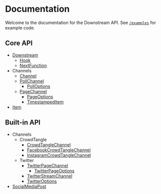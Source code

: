 # Documentation

Welcome to the documentation for the Downstream API. See [`/examples`](/examples) for example code.

## Core API

- [Downstream](./downstream.md)
  - [Hook](./downstream.md#function-hookitem-next)
  - [NextFunction](./downstream.md#function-nextfunction)
- Channels
  - [Channel](./channels/channel.md)
  - [PollChannel](./channels/poll.md)
    - [PollOptions](./channels/poll.md#interface-polloptions)
  - [PageChannel](./channels/page.md)
    - [PageOptions](./channels/page.md#interface-pageoptions)
    - [TimestampedItem](./channels/page.md#interface-timestampeditem)
- [Item](./item.md)

## Built-in API

- Channels
  - CrowdTangle
    - [CrowdTangleChannel](./builtin/channels/crowdtangle/crowdtangle.md)
    - [FacebookCrowdTangleChannel](./builtin/channels/crowdtangle/facebook.md)
    - [InstagramCrowdTangleChannel](./builtin/channels/crowdtangle/instagram.md)
  - Twitter
    - [TwitterPageChannel](./builtin/channels/twitter/page.md)
      - [TwitterPageOptions](./builtin/channels/twitter/page.md#interface-twitterpageoptions)
    - [TwitterStreamChannel](./builtin/channels/twitter/stream.md)
    - [TwitterOptions](./builtin/channels/twitter/shared/options.md)
- [SocialMediaPost](./builtin/post.md)